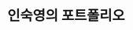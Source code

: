 ---
title: "인숙영의 포트폴리오"
type: landing
sections:
  - block: hero
    content:
      title: "인숙영 · 포트폴리오"
      text: "프론트엔드(React/TS) & 전공 과제(DB/OS/자료구조)"
      primary_action:
        text: "프로젝트 보기"
        url: "/project/"
      secondary_action:
        text: "게시글 보기"
        url: "/post/"

  - block: slider
    content:
      slides:
        - title: "React · TypeScript"
          content: "프론트엔드 프로젝트"
          background:
            image:
              filename: slider-react.svg   # 참고: assets/media/ 에 두는 걸 권장
        - title: "DB · OS · 자료구조"
          content: "수업/실습 정리"
          background:
            image:
              filename: slider-class.svg
        - title: "Learning by Building"
          content: "아이디어에서 데모까지"
          background:
            image:
              filename: slider-math.svg

  - block: collection
    content:
      title: "프로젝트"
      count: 9
      filters:
        folders: ["project"]
      sort: "date"
    design:
      view: card
      columns: 3
---